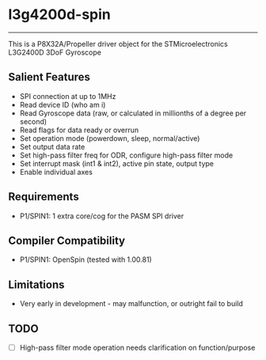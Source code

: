 # l3g4200d-spin 
---------------

This is a P8X32A/Propeller driver object for the STMicroelectronics L3G2400D 3DoF Gyroscope

## Salient Features

* SPI connection at up to 1MHz
* Read device ID (who am i)
* Read Gyroscope data (raw, or calculated in millionths of a degree per second)
* Read flags for data ready or overrun
* Set operation mode (powerdown, sleep, normal/active)
* Set output data rate
* Set high-pass filter freq for ODR, configure high-pass filter mode
* Set interrupt mask (int1 & int2), active pin state, output type
* Enable individual axes

## Requirements

* P1/SPIN1: 1 extra core/cog for the PASM SPI driver

## Compiler Compatibility

* P1/SPIN1: OpenSpin (tested with 1.00.81)

## Limitations

* Very early in development - may malfunction, or outright fail to build

## TODO
- [ ] High-pass filter mode operation needs clarification on function/purpose
